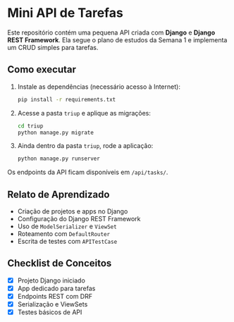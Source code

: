 # Mini API de Tarefas

Este repositório contém uma pequena API criada com **Django** e **Django REST Framework**. Ela segue o plano de estudos da Semana 1 e implementa um CRUD simples para tarefas.

## Como executar

1. Instale as dependências (necessário acesso à Internet):
   ```bash
   pip install -r requirements.txt
   ```
2. Acesse a pasta `triup` e aplique as migrações:
   ```bash
   cd triup
   python manage.py migrate
   ```
3. Ainda dentro da pasta `triup`, rode a aplicação:
   ```bash
   python manage.py runserver
   ```

Os endpoints da API ficam disponíveis em `/api/tasks/`.

## Relato de Aprendizado

- Criação de projetos e apps no Django
- Configuração do Django REST Framework
- Uso de `ModelSerializer` e `ViewSet`
- Roteamento com `DefaultRouter`
- Escrita de testes com `APITestCase`

## Checklist de Conceitos

- [x] Projeto Django iniciado
- [x] App dedicado para tarefas
- [x] Endpoints REST com DRF
- [x] Serialização e ViewSets
- [x] Testes básicos de API
